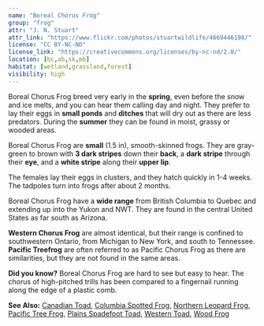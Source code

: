 ```yaml
---
name: "Boreal Chorus Frog"
group: "frog"
attr: "J. N. Stuart"
attr_link: "https://www.flickr.com/photos/stuartwildlife/4669446198/"
license: "CC BY-NC-ND"
license_link: "https://creativecommons.org/licenses/by-nc-nd/2.0/"
location: [bc,ab,sk,mb]
habitat: [wetland,grassland,forest]
visibility: high
---
```

Boreal Chorus Frog breed very early in the **spring**, even before the snow and ice melts, and you can hear them calling day and night. They prefer to lay their eggs in **small ponds** and **ditches** that will dry out as there are less predators. During the **summer** they can be found in moist, grassy or wooded areas.

Boreal Chorus Frog are **small** (1.5 in), smooth-skinned frogs. They are gray-green to brown with **3 dark stripes** down their **back**, a **dark stripe** through their **eye**, and a **white stripe** along their **upper lip**.

The females lay their eggs in clusters, and they hatch quickly in 1-4 weeks. The tadpoles turn into frogs after about 2 months.

Boreal Chorus Frog have a **wide range** from British Columbia to Quebec and extending up into the Yukon and NWT. They are found in the central United States as far south as Arizona.

__Western Chorus Frog__ are almost identical, but their range is confined to southwestern Ontario, from Michigan to New York, and south to Tennessee. __Pacific Treefrog__ are often referred to as Pacific Chorus Frog as there are similarities, but they are not found in the same areas.

**Did you know?** Boreal Chorus Frog are hard to see but easy to hear. The chorus of high-pitched trills has been compared to a fingernail running along the edge of a plastic comb.

<!-- generated, do not edit -->
**See Also:**
[Canadian Toad](/{{section}}/cantoad),
[Columbia Spotted Frog](/{{section}}/colsfrog),
[Northern Leopard Frog](/{{section}}/norlfrog),
[Pacific Tree Frog](/{{section}}/pactfrog),
[Plains Spadefoot Toad](/{{section}}/plainspade),
[Western Toad](/{{section}}/westtoad),
[Wood Frog](/{{section}}/woodfrog)
